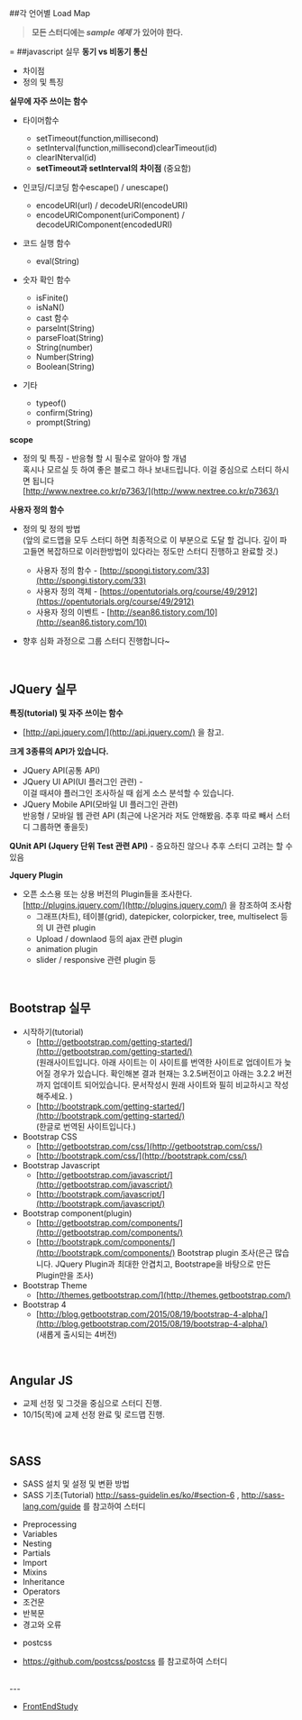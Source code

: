 ##각 언어별 Load Map
> **모든 스터디에는 *sample 예제* 가 있어야 한다.**

=
##javascript 실무
**동기 vs 비동기 통신**

* 차이점    
* 정의 및 특징   
  
**실무에 자주 쓰이는 함수**    

* 타이머함수

    - setTimeout(function,millisecond)
    - setInterval(function,millisecond)clearTimeout(id)
    - clearINterval(id)
    - __setTimeout과 setInterval의 차이점__ (중요함)
    
* 인코딩/디코딩 함수escape() / unescape()

    - encodeURI(url) / decodeURI(encodeURI)
    - encodeURIComponent(uriComponent) / decodeURIComponent(encodedURI)
    
* 코드 실행 함수

    - eval(String)
    
* 숫자 확인 함수

    - isFinite()
    - isNaN()
    - cast 함수
    - parseInt(String)
    - parseFloat(String)
    - String(number)
    - Number(String)
    - Boolean(String)
    
* 기타

    - typeof()
    - confirm(String)
    - prompt(String)
    
**scope**

* 정의 및 특징 - 반응형 할 시 필수로 알아야 할 개념        
  혹시나 모르실 듯 하여 좋은 블로그 하나 보내드립니다. 이걸 중심으로 스터디 하시면 됩니다    
  [http://www.nextree.co.kr/p7363/](http://www.nextree.co.kr/p7363/)

**사용자 정의 함수**

* 정의 및 정의 방법    
  (앞의 로드맵을 모두 스터디 하면 최종적으로 이 부분으로 도달 할 겁니다. 깊이 파고들면 복잡하므로 이러한방법이 있다라는 정도만 스터디 진행하고 완료할 것.)
    * 사용자 정의 함수 - [http://spongi.tistory.com/33](http://spongi.tistory.com/33)
    * 사용자 정의 객체 - [https://opentutorials.org/course/49/2912](https://opentutorials.org/course/49/2912)
    * 사용자 정의 이벤트 - [http://sean86.tistory.com/10](http://sean86.tistory.com/10)
    
* 향후 심화 과정으로 그룹 스터디 진행합니다~

<br>

## JQuery 실무

**특징(tutorial) 및 자주 쓰이는 함수**

  - [http://api.jquery.com/](http://api.jquery.com/) 을 참고.

**크게 3종류의 API가 있습니다.**   

  - JQuery API(공통 API)
  - JQuery UI API(UI 플러그인 관련) -  
  이걸 때셔야 플러그인 조사하실 때 쉽게 소스 분석할 수 있습니다.
  - JQuery Mobile API(모바일 UI 플러그인 관련)  
  반응형 / 모바일 웹 관련 API (최근에 나온거라 저도 안해봤음. 추후 따로 빼서 스터디 그룹하면 좋을듯)

**QUnit API (Jquery 단위 Test 관련 API)** - 중요하진 않으나 추후 스터디 고려는 할 수 있음

**Jquery Plugin**

- 오픈 소스용 또는 상용 버전의 Plugin들을 조사한다.    
  [http://plugins.jquery.com/](http://plugins.jquery.com/) 을 참조하여 조사함
    - 그래프(차트), 테이블(grid), datepicker, colorpicker, tree, multiselect 등의 UI 관련 plugin
    - Upload / downlaod 등의 ajax 관련 plugin
    - animation plugin
    - slider / responsive 관련 plugin 등
<br>   

## Bootstrap 실무

* 시작하기(tutorial)    
    - [http://getbootstrap.com/getting-started/](http://getbootstrap.com/getting-started/)   
    (원래사이트입니다. 아래 사이트는 이 사이트를 번역한 사이트로 업데이트가 늦어질 경우가 있습니다. 확인해본 결과 현재는 3.2.5버전이고 아래는 3.2.2 버전까지 업데이트 되어있습니다. 문서작성시 원래 사이트와 필히 비교하시고 작성해주세요. )
    - [http://bootstrapk.com/getting-started/](http://bootstrapk.com/getting-started/)   
    (한글로 번역된 사이트입니다.)
* Bootstrap CSS  
    - [http://getbootstrap.com/css/](http://getbootstrap.com/css/)    
    - [http://bootstrapk.com/css/](http://bootstrapk.com/css/)
* Bootstrap Javascript   
    - [http://getbootstrap.com/javascript/](http://getbootstrap.com/javascript/)  
    - [http://bootstrapk.com/javascript/](http://bootstrapk.com/javascript/)
* Bootstrap component(plugin)   
    - [http://getbootstrap.com/components/](http://getbootstrap.com/components/)  
    - [http://bootstrapk.com/components/](http://bootstrapk.com/components/)
    Bootstrap plugin 조사(은근 많습니다. JQuery Plugin과 최대한 안겹치고, Bootstrape을 바탕으로 만든 Plugin만을 조사)
* Bootstrap Theme
    - [http://themes.getbootstrap.com/](http://themes.getbootstrap.com/)
* Bootstrap 4
    - [http://blog.getbootstrap.com/2015/08/19/bootstrap-4-alpha/](http://blog.getbootstrap.com/2015/08/19/bootstrap-4-alpha/)    
    (새롭게 출시되는 4버전)

<br>    

## Angular JS

* 교제 선정 및 그것을 중심으로 스터디 진행.
* 10/15(목)에 교제 선정 완료 및 로드맵 진행.

<br>

## SASS 
* SASS 설치 및 설정 및 변환 방법
* SASS 기초(Tutorial)
 http://sass-guidelin.es/ko/#section-6 ,  http://sass-lang.com/guide 를 참고하여 스터디 
 - Preprocessing
 - Variables
 - Nesting
 - Partials
 - Import
 - Mixins
 - Inheritance
 - Operators
 - 조건문
 - 반복문
 - 경고와 오류
* postcss
 - https://github.com/postcss/postcss 를 참고로하여 스터디

<br>
---

* [FrontEndStudy](../../../../)